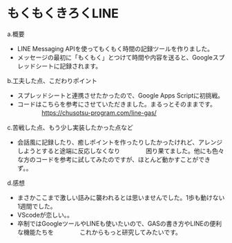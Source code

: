# もくもくきろくLINE

a.概要
- LINE Messaging APIを使ってもくもく時間の記録ツールを作りました。
- メッセージの最初に「もくもく」とつけて時間や内容を送ると、Googleスプレッドシートに記録されます。
    
b.工夫した点、こだわりポイント
- スプレッドシートと連携させたかったので、Google Apps Scriptに初挑戦。
- コードはこちらを参考にさせていただきました。まるっとそのままです。
　　　　https://chusotsu-program.com/line-gas/

c.苦戦した点、もう少し実装したかった点など
- 会話風に記録したり、癒しポイントを作ったりしたかったけれど、アレンジしようとすると途端に反応しなくなり
　　　　困り果てました。他にも色々な方のコードを参考に試してみたのですが、ほとんど動かすことができず。。

d.感想
- まさかここまで激しい詰みに襲われるとは思いませんでした。1歩も動けない1週間でした。
- VScodeが恋しい。。
- 卒制ではGoogleツールやLINEも使いたいので、GASの書き方やLINEの便利な機能たちを
　　　　これからもっと研究してみたいです。
